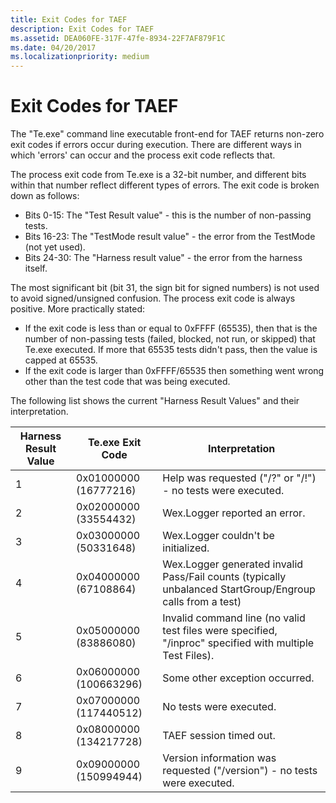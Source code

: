 ```yaml
---
title: Exit Codes for TAEF
description: Exit Codes for TAEF
ms.assetid: DEA060FE-317F-47fe-8934-22F7AF879F1C
ms.date: 04/20/2017
ms.localizationpriority: medium
---
```


# Exit Codes for TAEF


The "Te.exe" command line executable front-end for TAEF returns non-zero exit codes if errors occur during execution. There are different ways in which 'errors' can occur and the process exit code reflects that.

The process exit code from Te.exe is a 32-bit number, and different bits within that number reflect different types of errors. The exit code is broken down as follows:

-   Bits 0-15: The "Test Result value" - this is the number of non-passing tests.
-   Bits 16-23: The "TestMode result value" - the error from the TestMode (not yet used).
-   Bits 24-30: The "Harness result value" - the error from the harness itself.

The most significant bit (bit 31, the sign bit for signed numbers) is not used to avoid signed/unsigned confusion. The process exit code is always positive. More practically stated:

-   If the exit code is less than or equal to 0xFFFF (65535), then that is the number of non-passing tests (failed, blocked, not run, or skipped) that Te.exe executed. If more that 65535 tests didn't pass, then the value is capped at 65535.
-   If the exit code is larger than 0xFFFF/65535 then something went wrong other than the test code that was being executed.

The following list shows the current "Harness Result Values" and their interpretation.

| Harness Result Value | Te.exe Exit Code       | Interpretation                                                                                            |
|----------------------|------------------------|-----------------------------------------------------------------------------------------------------------|
| 1                    | 0x01000000 (16777216)  | Help was requested ("/?" or "/!") - no tests were executed.                                               |
| 2                    | 0x02000000 (33554432)  | Wex.Logger reported an error.                                                                             |
| 3                    | 0x03000000 (50331648)  | Wex.Logger couldn't be initialized.                                                                       |
| 4                    | 0x04000000 (67108864)  | Wex.Logger generated invalid Pass/Fail counts (typically unbalanced StartGroup/Engroup calls from a test) |
| 5                    | 0x05000000 (83886080)  | Invalid command line (no valid test files were specified, "/inproc" specified with multiple Test Files).  |
| 6                    | 0x06000000 (100663296) | Some other exception occurred.                                                                            |
| 7                    | 0x07000000 (117440512) | No tests were executed.                                                                                   |
| 8                    | 0x08000000 (134217728) | TAEF session timed out.                                                                                   |
| 9                    | 0x09000000 (150994944) | Version information was requested ("/version") - no tests were executed.                                  |

 

 

 





